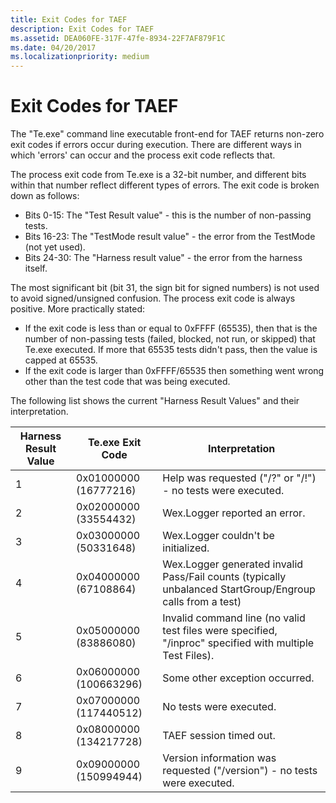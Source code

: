 ```yaml
---
title: Exit Codes for TAEF
description: Exit Codes for TAEF
ms.assetid: DEA060FE-317F-47fe-8934-22F7AF879F1C
ms.date: 04/20/2017
ms.localizationpriority: medium
---
```


# Exit Codes for TAEF


The "Te.exe" command line executable front-end for TAEF returns non-zero exit codes if errors occur during execution. There are different ways in which 'errors' can occur and the process exit code reflects that.

The process exit code from Te.exe is a 32-bit number, and different bits within that number reflect different types of errors. The exit code is broken down as follows:

-   Bits 0-15: The "Test Result value" - this is the number of non-passing tests.
-   Bits 16-23: The "TestMode result value" - the error from the TestMode (not yet used).
-   Bits 24-30: The "Harness result value" - the error from the harness itself.

The most significant bit (bit 31, the sign bit for signed numbers) is not used to avoid signed/unsigned confusion. The process exit code is always positive. More practically stated:

-   If the exit code is less than or equal to 0xFFFF (65535), then that is the number of non-passing tests (failed, blocked, not run, or skipped) that Te.exe executed. If more that 65535 tests didn't pass, then the value is capped at 65535.
-   If the exit code is larger than 0xFFFF/65535 then something went wrong other than the test code that was being executed.

The following list shows the current "Harness Result Values" and their interpretation.

| Harness Result Value | Te.exe Exit Code       | Interpretation                                                                                            |
|----------------------|------------------------|-----------------------------------------------------------------------------------------------------------|
| 1                    | 0x01000000 (16777216)  | Help was requested ("/?" or "/!") - no tests were executed.                                               |
| 2                    | 0x02000000 (33554432)  | Wex.Logger reported an error.                                                                             |
| 3                    | 0x03000000 (50331648)  | Wex.Logger couldn't be initialized.                                                                       |
| 4                    | 0x04000000 (67108864)  | Wex.Logger generated invalid Pass/Fail counts (typically unbalanced StartGroup/Engroup calls from a test) |
| 5                    | 0x05000000 (83886080)  | Invalid command line (no valid test files were specified, "/inproc" specified with multiple Test Files).  |
| 6                    | 0x06000000 (100663296) | Some other exception occurred.                                                                            |
| 7                    | 0x07000000 (117440512) | No tests were executed.                                                                                   |
| 8                    | 0x08000000 (134217728) | TAEF session timed out.                                                                                   |
| 9                    | 0x09000000 (150994944) | Version information was requested ("/version") - no tests were executed.                                  |

 

 

 





